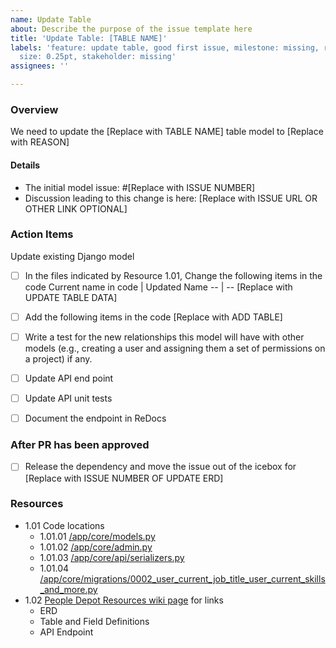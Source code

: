```yaml
---
name: Update Table
about: Describe the purpose of the issue template here
title: 'Update Table: [TABLE NAME]'
labels: 'feature: update table, good first issue, milestone: missing, role: back end,
  size: 0.25pt, stakeholder: missing'
assignees: ''

---
```


### Overview
We need to update the [Replace with TABLE NAME] table model to [Replace with REASON]

#### Details
- The initial model issue: #[Replace with ISSUE NUMBER]
- Discussion leading to this change is here: [Replace with ISSUE URL OR OTHER LINK OPTIONAL]

### Action Items
Update existing Django model
  - [ ] In the files indicated by Resource 1.01, Change the following items in the code
Current name in code | Updated Name
-- | --
[Replace with UPDATE TABLE DATA]

- [ ] Add the following items in the code
[Replace with ADD TABLE]
- [ ] Write a test for the new relationships this model will have with other models (e.g., creating a user and assigning them a set of permissions on a project) if any.
- [ ] Update API end point
- [ ] Update API unit tests
- [ ] Document the endpoint in ReDocs

### After PR has been approved
- [ ] Release the dependency and move the issue out of the icebox for [Replace with ISSUE NUMBER OF UPDATE ERD]

### Resources
- 1.01 Code locations
   - 1.01.01 [/app/core/models.py](https://github.com/hackforla/peopledepot/blob/main/app/core/models.py)
   - 1.01.02 [/app/core/admin.py](https://github.com/hackforla/peopledepot/blob/main/app/core/admin.py)
   - 1.01.03 [/app/core/api/serializers.py](https://github.com/hackforla/peopledepot/blob/main/app/core/api/serializers.py)
   - 1.01.04 [/app/core/migrations/0002_user_current_job_title_user_current_skills_and_more.py](https://github.com/hackforla/peopledepot/blob/main/app/core/migrations/0002_user_current_job_title_user_current_skills_and_more.py)
- 1.02 [People Depot Resources wiki page](https://github.com/hackforla/peopledepot/wiki/Resources-and-Links) for links
  - ERD
  - Table and Field Definitions
  - API Endpoint
